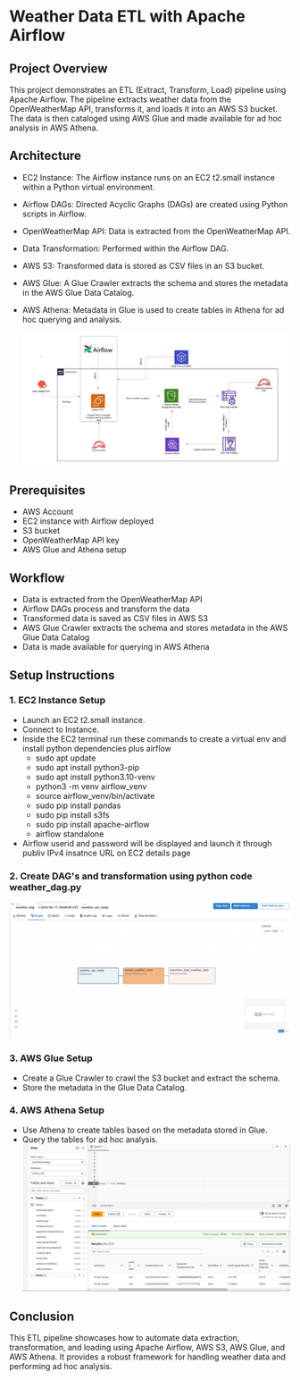 # Weather Data ETL with Apache Airflow


## Project Overview
This project demonstrates an ETL (Extract, Transform, Load) pipeline using Apache Airflow. The pipeline extracts weather data from the OpenWeatherMap API, transforms it, and loads it into an AWS S3 bucket. The data is then cataloged using AWS Glue and made available for ad hoc analysis in AWS Athena.

## Architecture
- EC2 Instance: The Airflow instance runs on an EC2 t2.small instance within a Python virtual environment.
- Airflow DAGs: Directed Acyclic Graphs (DAGs) are created using Python scripts in Airflow.
- OpenWeatherMap API: Data is extracted from the OpenWeatherMap API.
- Data Transformation: Performed within the Airflow DAG.
- AWS S3: Transformed data is stored as CSV files in an S3 bucket.
- AWS Glue: A Glue Crawler extracts the schema and stores the metadata in the AWS Glue Data Catalog.
- AWS Athena: Metadata in Glue is used to create tables in Athena for ad hoc querying and analysis.

  ![alt text](architecture.jpeg)

## Prerequisites
- AWS Account
- EC2 instance with Airflow deployed
- S3 bucket
- OpenWeatherMap API key
- AWS Glue and Athena setup

## Workflow
- Data is extracted from the OpenWeatherMap API
- Airflow DAGs process and transform the data
- Transformed data is saved as CSV files in AWS S3
- AWS Glue Crawler extracts the schema and stores metadata in the AWS Glue Data Catalog
- Data is made available for querying in AWS Athena

## Setup Instructions
### 1. EC2 Instance Setup
- Launch an EC2 t2.small instance.
- Connect to Instance.
- Inside the EC2 terminal run these commands to create a virtual env and install python dependencies plus airflow
  - sudo apt update
  - sudo apt install python3-pip
  - sudo apt install python3.10-venv
  - python3 -m venv airflow_venv
  - source airflow_venv/bin/activate
  - sudo pip install pandas
  - sudo pip install s3fs
  - sudo pip install apache-airflow
  - airflow standalone
- Airflow userid and password will be displayed and launch it through publiv IPv4 insatnce URL on EC2 details page
### 2. Create DAG's and transformation using python code weather_dag.py
![alt text](dags.png)

### 3. AWS Glue Setup
- Create a Glue Crawler to crawl the S3 bucket and extract the schema.
- Store the metadata in the Glue Data Catalog.
### 4. AWS Athena Setup
- Use Athena to create tables based on the metadata stored in Glue.
- Query the tables for ad hoc analysis.
  ![alt text](athena.png)
## Conclusion
This ETL pipeline showcases how to automate data extraction, transformation, and loading using Apache Airflow, AWS S3, AWS Glue, and AWS Athena. It provides a robust framework for handling weather data and performing ad hoc analysis.

